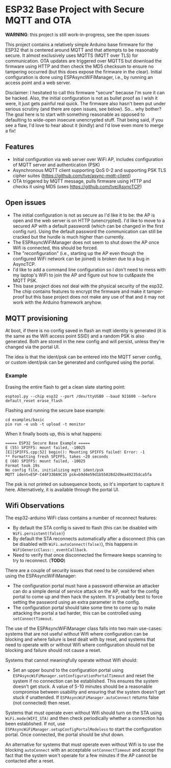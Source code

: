 ESP32 Base Project with Secure MQTT and OTA
===========================================

__WARNING__: this project is still work-in-progress, see the open issues

This project contains a relatively simple Arduino base firmware for the ESP32 that is
centered around MQTT and that attempts to be reasonably secure.
It almost exclusively uses MQTTS (MQTT over TLS) for communication.
OTA updates are triggered over MQTTS but download the
firmware using HTTP and then check the MD5 checksum to ensure no tampering occurred
(but this does expose the firmware in the clear).
Initial configuration is done using ESPAsyncWiFiManager, i.e., by running an access point and a web
server.

Disclaimer: I hesitated to call this firmware "secure" because I'm sure it can be hacked.
Also, the initial configuration is not as bullet proof as I wish it were, it just gets painful real
quick.
The firmware also hasn't been put under serious scrutiny (and there are open issues, see below).
So... why bother?
The goal here is to start with something reasonable as opposed to defaulting to wide-open
insecure unencrypted stuff.
That being said, if you see a flaw, I'd love to hear about it (kindly) and I'd love even
more to merge a fix!

Features
--------

- Initial configuration via web server over WiFi AP, includes configuration of MQTT server
  and authentication (PSK)
- Asynchronous MQTT client supporting QoS 0-2 and supporting PSK TLS cipher suites
  (https://github.com/tve/async-mqtt-client)
- OTA triggered by MQTT message, pulls firmware using HTTP and checks it using MD5
  (uses https://github.com/tve/AsyncTCP)

Open issues
-----------

- The initial configuration is not as secure as I'd like it to be: the AP is open and the web server
  is on HTTP (unencrypted). I'd like to move to a secured AP with a default passwordi (which can be
  changed in the first config run). Using the default password the communication can still be
  cracked but the hurdle is much higher than currently.
- The ESPAsyncWiFiManager does not seem to shut down the AP once Wifi is connected, this
  should be forced.
- The "reconfiguration" (i.e., starting up the AP even though the configured WiFi network can be
  joined) is broken due to a bug in AsyncTCP.
- I'd like to add a command line configuration so I don't need to mess with my laptop's WiFi to join
  the AP and figure out how to cut&paste the MQTT PSK.
- This base project does not deal with the physical security of the esp32. The chip contains
  features to encrypt the firmware and make it tamper-proof but this base project does not make any
  use of that and it may not work with the Arduino framework anyhow.

MQTT provisioning
-------------------

At boot, if there is no config saved in flash an mqtt identity is generated (it is the same as the
Wifi access point SSID) and a random PSK is also generated. Both are stored in the new config and will
persist, unless they're changed via the portal UI.

The idea is that the ident/psk can be entered into the MQTT server config, or custom ident/psk can
be generated and configured using the portal.

### Example

Erasing the entire flash to get a clean slate starting point:
```
esptool.py --chip esp32 --port /dev/ttyUSB0 --baud 921600 --before default_reset erase_flash
```
Flashing and running the secure base example:
```
cd examples/basic
pio run -e usb -t upload -t monitor
```
When it finally boots up, this is what happens:
```
===== ESP32 Secure Base Example =====
E (55) SPIFFS: mount failed, -10025
[E][SPIFFS.cpp:52] begin(): Mounting SPIFFS failed! Error: -1
** Formatting fresh SPIFFS, takes ~20 seconds
E (60) SPIFFS: mount failed, -10025
Format took 19s
No config file, initializing mqtt ident/psk
MQTT ident=ESP-C44F330A9C35 psk=b9d4e59d1b55028d2d9ea49235dca5fa
```
The psk is not printed on subsequence boots, so it's important to capture it here.
Alternatively, it is available through the portal UI.

Wifi Observations
-----------------

The esp32-arduino WiFi class contains a number of reconnect features:
- By default the STA config is saved to flash (this can be disabled with `WiFi.persistent(false)`)
- By default the STA reconnects automatically after a disconnect (this can be disabled with
  `WiFi.autoConnect(false)`), this happens in `WiFiGenericClass::_eventCallback`.
- Need to verify that once disconnected the firmware keeps scanning to try to reconnect. (__TODO__)

There are a couple of security issues that need to be considered when using the ESPAsyncWiFiManager:
- The configuration portal must have a password otherwise an attacker can do a simple denial of
  service attack on the AP, wait for the config portal to come up and then hack the system.
  It's probably best to force setting the password using an extra parameter in the config.
- The configuration portal should take some time to come up to make attacking the portal a tad
  harder, this can be controlled using `setConnectTimeout`.

The use of the ESPAsyncWiFiManager class falls into two main use-cases: systems that are not useful
without Wifi where configuration can be blocking and where failure is best dealt with by reset, and
systems that need to operate with or without Wifi where configuration should not be blocking and
failure should not cause a reset.

Systems that cannot meaningfully operate without Wifi should:
- Set an upper bound to the configuration portal using
`ESPAsyncWiFiManager.setConfigurationPortalTimeout` and reset the system if no connection can be
established. This ensures the system doesn't get stuck. A value of 5-10 minutes
should be a reasonable compromise between usability and ensuring that the system doesn't get stuck
if unattended. If `ESPAsyncWiFiManager.autoConnect` returns false (not connected) then reset.

Systems that must operate even without Wifi should turn on the STA using `WiFi.mode(WIFI_STA)` and
then check periodically whether a connection has been established. If not, use
`ESPAsyncWiFiManager.setupConfigPortalModeless` to start the configuration portal.
Once connected, the portal should be shut down.

An alternative for systems that must operate even without Wifi is to use the blocking
`autoConnect` with an acceptable `setConnectTimeout` and accept the fact that the system won't
operate for a few minutes if the AP cannot be contacted after a reset.


